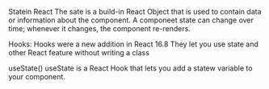 Statein React 
The sate is a build-in React Object that is used to contain data or information about the component. A componeet state can change over time; whenever it changes, the component re-renders.


Hooks:
Hooks were a new addition in React 16.8
They let you use state and other React feature without writing a class

useState()
useState is a React Hook that lets you add a statew variable to your component.
